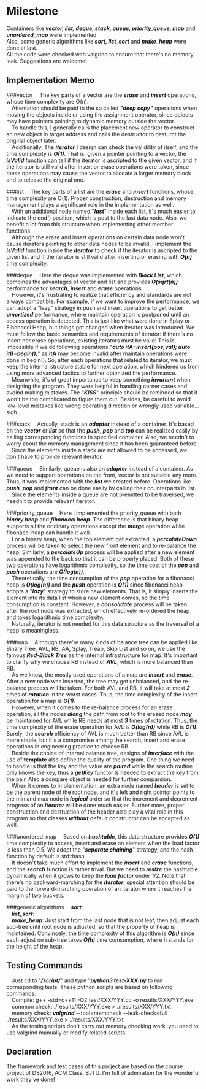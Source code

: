 # Milestone
Containers like ***vector, list, deque, stack, queue, priority\_queue, map*** and ***unordered\_map*** were implemented.  
Also, some generic algorithms like ***sort, list\_sort*** and ***make\_heap*** were done at last.  
All the code were checked with valgrind to ensure that there's no memory leak. Suggestions are welcome!

## Implementation Memo
###vector
&emsp;The key parts of a vector are the ___erase___ and ___insert___ operations, whose time complexity are O(n).  
&emsp;Attentation should be paid to the so called ___"deep copy"___ operations when moving the objects inside or using the assignment operator, since objects may have pointers pointing to dynamic memory outside the vector.  
&emsp;To handle this, I generally calls the placement new operator to construct an new object in target address and calls the destructor to desturct the original object later.  
&emsp;Additionally, The ___iterator___ I design can check the validility of itself, and the time complexity is ___O(1)___. That is, given a pointer pointing to a vector, the ___isValid___ function can tell if the iterator is ascripted to the given vector, and if the iterator is still valid after insert or erase operations were taken, since these operations may cause the vector to allocate a larger memory block and to release the original one.

###list
&emsp;The key parts of a list are the ___erase___ and ___insert___ functions, whose time complexity are O(1). Proper construction, destruction and memory management plays a significant role in the implementation as well.  
&emsp;With an additional node named "___last___" inside each list, it's much easier to indicate the end() position, which is post to the last data node. Also, we benefit a lot from this structure when implementing other member functions.  
&emsp;Although the erase and insert operations on certain data node won't cause iterators pointing to other data nodes to be invalid,  I implement the ___isValid___ function inside the ___iterator___ to check if the iterator is ascripted to the given list and if the iterator is still valid after inserting or erasing with ___O(n)___ time complexity.

###deque
&emsp;Here the deque was implemented with ___Block List___, which combines the advantages of vector and list and provides ___O(sqrt(n))___ performance for ___search___, ___insert___ and ___erase___ operations.  
&emsp;However, it's frustrating to realize that efficiency and standards are not always compatible. For example, if we want to improve the performance, we can adopt a "lazy" strategy in push and insert operations to get better ___amortized___ performance, where maintain operation is postponed until an access operation is detected. This is just like what were done in Splay or Fibonacci Heap, but things got changed when iterator was introduced. We must follow the basic semantics and requirements of iterator: if there's no insert nor erase operations, existing iterators must be valid! This is impossible if we do following operations:"___auto itA=insert(pos,val); auto itB=begin();___" as __itA__ may become invalid after maintain operations were done in begin(). So, after each operations that related to iterator, we must keep the internal structure stable for next operation, which hindered us from using more advanced tactics to further optimized the performance.  
&emsp;Meanwhile, it's of great importance to keep something ___invariant___ when designing the program. They were helpful in handling corner cases and avoind making mistakes. The "___KISS___" principle should be reminded so that it won't be too complicated to figure them out. Besides, be careful to avoid low-level mistakes like wrong operating direction or wrongly used variable... sigh...

###stack
&emsp;Actually, stack is an ___adapter___ instead of a container. It's based on the ___vector___ or ___list___ so that the ___push___, ___pop___ and ___top___ can be realized easily by calling corresponding functions in specified container. Also, we needn't to worry about the memory management since it has been guaranteed before.  
&emsp;Since the elements inside a stack are not allowed to be accessed, we don't have to provide relevant iterator.

###queue
&emsp;Similarly, queue is also an ___adapter___ instead of a container. As we need to support operations on the front, vector is not suitable any more. Thus, it was implemented with the ___list___ we created before. Operations like ___push___, ___pop___ and ___front___ can be done easily by calling their counterparts in list.  
&emsp;Since the elements inside a queue are not premitted to be traversed, we needn't to provide relevant iterator.

###priority_queue
&emsp;Here I implemented the priority_queue with both ___binary heap___ and ___fibonacci heap___.  The difference is that binary heap supports all the oridinary operations except the ___merge___ operation while fibonacci heap can handle it well.  
&emsp;For a binary heap, when the top element get extracted, a ___percolateDown___ process will be taken to select the new front element and to re-balance the heap. Similarly, a ___percolateUp___ process will be applied after a new element was appended to the back so that it can be properly placed. Both of these two operations have logarithmic complexity, so the time cost of the ___pop___ and ___push___ operations are ___O(log(n))___.  
&emsp;Theoretically, the time consumption of the ___pop___ operation for a fibonacci heap is ___O(log(n))___ and the ___push___ operation is ___O(1)___ since fibonacci heap adopts a "___lazy___" strategy to store new elements. That is, it simply inserts the element into its data list when a new element comes, so the time consumption is constant. However, a ___consolidate___ process will be taken after the root node was extracted, which effectively re-ordered the heap and takes logarithmic time complexity.  
&emsp;Naturally, iterator is not needed for this data structure as the traversal of a heap is meaningless.

###map
&emsp;Although there're many kinds of balance tree can be applied like Binary Tree, AVL, RB, AA, Splay, Treap, Skip List and so on, we use the famous ___Red-Black Tree___ as the internal infrastructure for map. It's important to clarify why we choose RB instead of ___AVL___, which is more balanced than RB.  
&emsp;As we know, the mostly used operations of a map are ___insert___ and ___erase___. After a new node was inserted, the tree may get unbalanced, and the re-balance process will be taken. For both AVL and RB, it will take at most ***2*** times of ***rotation*** in the worst cases. Thus, the time complexity of the insert operation for a map is ___O(1)___.  
&emsp;However, when it comes to the re-balance process for an erase operation, all the nodes ***along*** the path from root to the erased node ___may___ be maintained for AVL while RB needs at most ***3*** times of rotation. Thus, the time complexity of the erase operation for AVL is ___O(log(n))___ while RB is ___O(1)___. Surely, the ___search___ efficiency of AVL is much better than RB since AVL is more stable, but it's a compromise among the search, insert and erase operations in engineering practice to choose RB.  
&emsp;Beside the choice of internal balance tree, designs of ___interface___ with the use of __template__ also define the quality of the program. One thing we need to handle is that the key and the value are ___paired___ while the search routine only knows the key, thus a ___getKey___ functor is needed to extract the key from the pair. Also a compare object is needed for further comparsion.  
&emsp;When it comes to implementation, an extra node named ___header___ is set to be the parent node of the root node, and it's left and right pointor points to the min and max node in ___logical___ order so that the increment and decrement progress of an ___iterator___ will be done much easier. Further more, proper construction and destruction of the header also play a vital role in this program so that classes ___without___ default constructor can be accepted as well.

###unordered_map
&emsp;Based on ___hashtable___, this data structure provides ___O(1)___ time complexity to access, insert and erase an element when the load factor is less than 0.5. We adopt the "___separate chaining___" strategy, and the hash function by default is std::hash.  
&emsp;It doesn't take much effort to implement the ___insert___ and ___erase___ functions, and the ___search___ function is rather trival. But we need to ___resize___ the hashtable dynamically when it grows to keep the ___load factor___ under 1/2. Note that there's no backward-marching for the ___iterator___, special attention should be paid to the forward-marching operation of an iterator when it reaches the margin of two buckets.

###generic algorithms
&emsp;___sort___:  
&emsp;___list_sort___:  
&emsp;___make_heap___: Just start from the last node that is not leaf, then adjust each sub-tree  until root node is adjusted, so that the property of heap is maintained. Convincely, the time complexity of this algorithm is ___O(n)___ since each adjust on sub-tree takes ___O(h)___ time comsumption, where h stands for the height of the heap.

## Testing Commands
&emsp;Just cd to "___/script/___" and type "___python3 test-XXX.py___ to run corresponding tests. These python scripts are based on following commands:  
&emsp;Compile: g++ -std=c++11 -O2 test/XXX/YYY.cc -o results/XXX/YYY.exe  
&emsp;common check: ./results/XXX/YYY.exe > ./results/XXX/YYY.txt  
&emsp;memory check: ___valgrind___ --tool=memcheck --leak-check=full ./results/XXX/YYY.exe > ./results/XXX/YYY.txt  
&emsp;As the testing scripts don't carry out memory checking work, you need to use valgrind manually or modify related scripts.

## Declaration
The framework and test cases of this project are based on the course project of DS2016, ACM Class, SJTU. I'm full of admiration for the wonderful work they've done!
